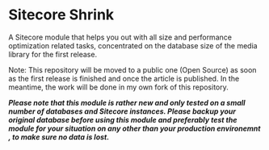 # Sitecore Shrink
A Sitecore module that helps you out with all size and performance optimization related tasks, concentrated on the database size of the media library for the first release.

Note: This repository will be moved to a public one (Open Source) as soon as the first release is finished and once the article is published. In the meantime, the work will be done in my own fork of this repository.



**_Please note that this module is rather new and only tested on a small number of databases and Sitecore instances. Please backup your original database before using this module and preferably test the module for your situation on any other than your production environemnt , to make sure no data is lost._**
